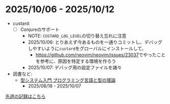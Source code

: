 # 2025/10/06 - 2025/10/12

- custard:
    - [ ] Conjureのサポート
        - NOTE: `CUSTARD_LOG_LEVEL`の切り替え忘れに注意
        - 2025/10/06: とりあえず今あるものを一通りコミットし、デバッグしやすいように`custard`をグローバルにインストールして、
            - <https://github.com/neovim/neovim/issues/23037>でやったことを参考に、原因を特定する環境を作ろう
        - 2025/10/07: デバッグ用の設定ファイルを諸々
- 読書など:
    - [型システム入門 プログラミング言語と型の理論](https://www.ohmsha.co.jp/book/9784274069116/)
        - 2025/08/18 - 2025/10/07

[先週の記録はこちら](https://github.com/igrep/daily-commits/blob/ad0c1a0e7fdbadc14f1ef569401b9a7df51ccc9c/yesterday.md)
